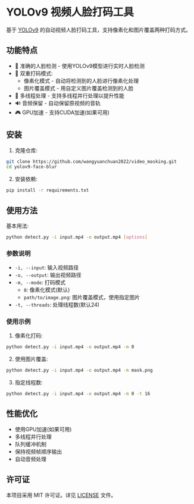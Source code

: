 # YOLOv9 视频人脸打码工具

基于 [YOLOv9](https://arxiv.org/abs/2402.13616) 的自动视频人脸打码工具，支持像素化和图片覆盖两种打码方式。

## 功能特点

- 🎯 准确的人脸检测 - 使用YOLOv9模型进行实时人脸检测
- 🎨 双重打码模式:
  - 像素化模式 - 自动将检测到的人脸进行像素化处理
  - 图片覆盖模式 - 用自定义图片覆盖检测到的人脸
- 🚀 多线程处理 - 支持多线程并行处理以提升性能
- 🔊 音频保留 - 自动保留原视频的音轨
- 🎮 GPU加速 - 支持CUDA加速(如果可用)

## 安装

1. 克隆仓库:
```bash
git clone https://github.com/wangyuanchuan2022/video_masking.git
cd yolov9-face-blur
```

2. 安装依赖:
```bash
pip install -r requirements.txt
```

## 使用方法

基本用法:

```bash
python detect.py -i input.mp4 -o output.mp4 [options]
```

### 参数说明

- `-i, --input`: 输入视频路径
- `-o, --output`: 输出视频路径
- `-m, --mode`: 打码模式
  - `0`: 像素化模式(默认)
  - `path/to/image.png`: 图片覆盖模式，使用指定图片
- `-t, --threads`: 处理线程数(默认24)

### 使用示例

1. 像素化打码:
```bash
python detect.py -i input.mp4 -o output.mp4 -m 0
```

2. 使用图片覆盖:
```bash
python detect.py -i input.mp4 -o output.mp4 -m mask.png
```

3. 指定线程数:
```bash
python detect.py -i input.mp4 -o output.mp4 -m 0 -t 16
```

## 性能优化

- 使用GPU加速(如果可用)
- 多线程并行处理
- 队列缓冲机制
- 保持视频帧顺序输出
- 自动音频处理

## 许可证

本项目采用 MIT 许可证。详见 [LICENSE](LICENSE) 文件。
